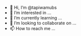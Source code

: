 - 👋 Hi, I’m @tapiwamubs
- 👀 I’m interested in ...
- 🌱 I’m currently learning ...
- 💞️ I’m looking to collaborate on ...
- 📫 How to reach me ...

<!---
tapiwamubs/tapiwamubs is a ✨ special ✨ repository because its `README.md` (this file) appears on your GitHub profile.
You can click the Preview link to take a look at your changes.
--->
